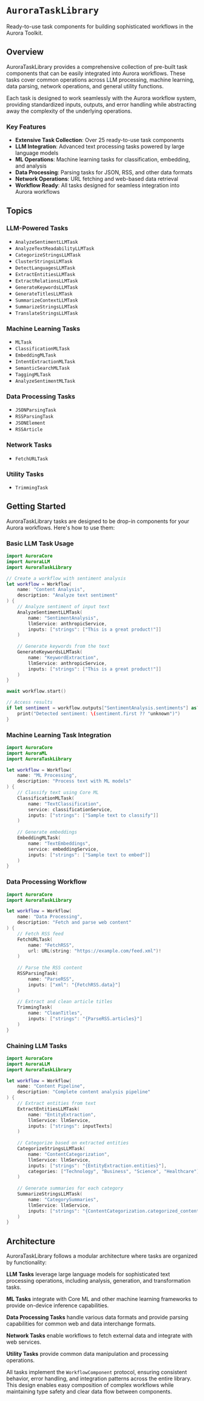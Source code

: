 # ``AuroraTaskLibrary``

Ready-to-use task components for building sophisticated workflows in the Aurora Toolkit.

## Overview

AuroraTaskLibrary provides a comprehensive collection of pre-built task components that can be easily integrated into Aurora workflows. These tasks cover common operations across LLM processing, machine learning, data parsing, network operations, and general utility functions.

Each task is designed to work seamlessly with the Aurora workflow system, providing standardized inputs, outputs, and error handling while abstracting away the complexity of the underlying operations.

### Key Features

- **Extensive Task Collection**: Over 25 ready-to-use task components
- **LLM Integration**: Advanced text processing tasks powered by large language models
- **ML Operations**: Machine learning tasks for classification, embedding, and analysis
- **Data Processing**: Parsing tasks for JSON, RSS, and other data formats
- **Network Operations**: URL fetching and web-based data retrieval
- **Workflow Ready**: All tasks designed for seamless integration into Aurora workflows

## Topics

### LLM-Powered Tasks

- ``AnalyzeSentimentLLMTask``
- ``AnalyzeTextReadabilityLLMTask``
- ``CategorizeStringsLLMTask``
- ``ClusterStringsLLMTask``
- ``DetectLanguagesLLMTask``
- ``ExtractEntitiesLLMTask``
- ``ExtractRelationsLLMTask``
- ``GenerateKeywordsLLMTask``
- ``GenerateTitlesLLMTask``
- ``SummarizeContextLLMTask``
- ``SummarizeStringsLLMTask``
- ``TranslateStringsLLMTask``

### Machine Learning Tasks

- ``MLTask``
- ``ClassificationMLTask``
- ``EmbeddingMLTask``
- ``IntentExtractionMLTask``
- ``SemanticSearchMLTask``
- ``TaggingMLTask``
- ``AnalyzeSentimentMLTask``

### Data Processing Tasks

- ``JSONParsingTask``
- ``RSSParsingTask``
- ``JSONElement``
- ``RSSArticle``

### Network Tasks

- ``FetchURLTask``

### Utility Tasks

- ``TrimmingTask``

## Getting Started

AuroraTaskLibrary tasks are designed to be drop-in components for your Aurora workflows. Here's how to use them:

### Basic LLM Task Usage

```swift
import AuroraCore
import AuroraLLM
import AuroraTaskLibrary

// Create a workflow with sentiment analysis
let workflow = Workflow(
    name: "Content Analysis",
    description: "Analyze text sentiment"
) {
    // Analyze sentiment of input text
    AnalyzeSentimentLLMTask(
        name: "SentimentAnalysis",
        llmService: anthropicService,
        inputs: ["strings": ["This is a great product!"]]
    )
    
    // Generate keywords from the text
    GenerateKeywordsLLMTask(
        name: "KeywordExtraction", 
        llmService: anthropicService,
        inputs: ["strings": ["This is a great product!"]]
    )
}

await workflow.start()

// Access results
if let sentiment = workflow.outputs["SentimentAnalysis.sentiments"] as? [String] {
    print("Detected sentiment: \(sentiment.first ?? "unknown")")
}
```

### Machine Learning Task Integration

```swift
import AuroraCore
import AuroraML
import AuroraTaskLibrary

let workflow = Workflow(
    name: "ML Processing",
    description: "Process text with ML models"
) {
    // Classify text using Core ML
    ClassificationMLTask(
        name: "TextClassification",
        service: classificationService,
        inputs: ["strings": ["Sample text to classify"]]
    )
    
    // Generate embeddings
    EmbeddingMLTask(
        name: "TextEmbeddings",
        service: embeddingService,
        inputs: ["strings": ["Sample text to embed"]]
    )
}
```

### Data Processing Workflow

```swift
import AuroraCore
import AuroraTaskLibrary

let workflow = Workflow(
    name: "Data Processing",
    description: "Fetch and parse web content"
) {
    // Fetch RSS feed
    FetchURLTask(
        name: "FetchRSS",
        url: URL(string: "https://example.com/feed.xml")!
    )
    
    // Parse the RSS content
    RSSParsingTask(
        name: "ParseRSS",
        inputs: ["xml": "{FetchRSS.data}"]
    )
    
    // Extract and clean article titles
    TrimmingTask(
        name: "CleanTitles",
        inputs: ["strings": "{ParseRSS.articles}"]
    )
}
```

### Chaining LLM Tasks

```swift
import AuroraCore
import AuroraLLM
import AuroraTaskLibrary

let workflow = Workflow(
    name: "Content Pipeline",
    description: "Complete content analysis pipeline"
) {
    // Extract entities from text
    ExtractEntitiesLLMTask(
        name: "EntityExtraction",
        llmService: llmService,
        inputs: ["strings": inputTexts]
    )
    
    // Categorize based on extracted entities
    CategorizeStringsLLMTask(
        name: "ContentCategorization",
        llmService: llmService,
        inputs: ["strings": "{EntityExtraction.entities}"],
        categories: ["Technology", "Business", "Science", "Healthcare"]
    )
    
    // Generate summaries for each category
    SummarizeStringsLLMTask(
        name: "CategorySummaries",
        llmService: llmService,
        inputs: ["strings": "{ContentCategorization.categorized_content}"]
    )
}
```

## Architecture

AuroraTaskLibrary follows a modular architecture where tasks are organized by functionality:

**LLM Tasks** leverage large language models for sophisticated text processing operations, including analysis, generation, and transformation tasks.

**ML Tasks** integrate with Core ML and other machine learning frameworks to provide on-device inference capabilities.

**Data Processing Tasks** handle various data formats and provide parsing capabilities for common web and data interchange formats.

**Network Tasks** enable workflows to fetch external data and integrate with web services.

**Utility Tasks** provide common data manipulation and processing operations.

All tasks implement the `WorkflowComponent` protocol, ensuring consistent behavior, error handling, and integration patterns across the entire library. This design enables easy composition of complex workflows while maintaining type safety and clear data flow between components.